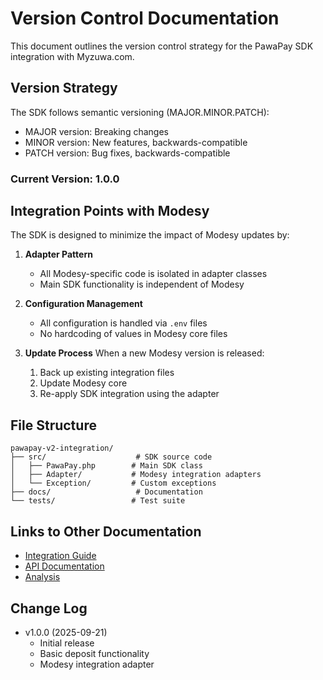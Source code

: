 # Version Control Documentation

This document outlines the version control strategy for the PawaPay SDK integration with Myzuwa.com.

## Version Strategy

The SDK follows semantic versioning (MAJOR.MINOR.PATCH):
- MAJOR version: Breaking changes
- MINOR version: New features, backwards-compatible
- PATCH version: Bug fixes, backwards-compatible

### Current Version: 1.0.0

## Integration Points with Modesy

The SDK is designed to minimize the impact of Modesy updates by:

1. **Adapter Pattern**
   - All Modesy-specific code is isolated in adapter classes
   - Main SDK functionality is independent of Modesy

2. **Configuration Management**
   - All configuration is handled via `.env` files
   - No hardcoding of values in Modesy core files

3. **Update Process**
   When a new Modesy version is released:
   1. Back up existing integration files
   2. Update Modesy core
   3. Re-apply SDK integration using the adapter

## File Structure

```
pawapay-v2-integration/
├── src/                    # SDK source code
│   ├── PawaPay.php        # Main SDK class
│   ├── Adapter/           # Modesy integration adapters
│   └── Exception/         # Custom exceptions
├── docs/                   # Documentation
└── tests/                 # Test suite
```

## Links to Other Documentation
- [Integration Guide](integration_guide.md)
- [API Documentation](pawapay_documentation.md)
- [Analysis](253Plan%20and%20Analysis.md)

## Change Log
- v1.0.0 (2025-09-21)
  - Initial release
  - Basic deposit functionality
  - Modesy integration adapter